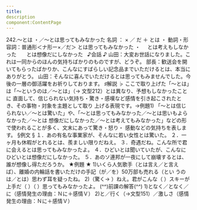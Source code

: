 ```yaml
---
title:
description
component:ContentPage
---
```



242.～とは ・／～とは思ってもみなかった
名詞 ： × ／ だ ＋ とは ・
動詞・形容詞：普通形＜ナ形ー×／だ＞ とは思ってもみなかった ・
    とは考えもしなかった  
    とは想像だにしなかった  
♪会話 ♪
山田：大変お世話になりました。これは一同からのほんの気持ちばかりのものですが、どうぞ。 部長：歓送会を開いてもらったばかりか、こんなにすばらしい記念品までいただけるとは、本当にありがとう。 山田：そんなに喜んでいただけるとは思ってもみませんでした。今後の一層の御活躍をお祈りしております。
♯解説 ♭
ここで取り上げた「～とは」は「～というのは／～とは」（→ 文型212）とは異なり、予想もしなかったことに 直面して、信じられない気持ち・驚き・感嘆など感情を引き起こされたとき、その事物・対象を主題として取り 上げる表現です。→例題1)
「～とは信じられない／～とは驚いた」や、「～とは思ってもみなかった／～とは思いもよらなかった／～とは 想像だにしなかった／～とは考えてもみなかった」などの形で使われることが多く、文末にあって驚き・怒り・ 感動などの気持ちを表します。
§例文 §
１．あの有名な事業家が、そんなに若い女性とは驚いた。
２．一ヶ月も休暇がとれるとは、羨ましい限りだねえ。
３．奇遇だね。こんな所で君に会えるとは思ってもみなかったよ。
４．ひどいとは聞いていたが、こんなにひどいとは想像だにしなかった。
５．あのソ連邦が一夜にして崩壊するとは、誰が想像し得ただろうか。
★例題 ★
1)いくら人気歌手（とは言え／と言えば）、離婚の内輪話を書いただけの手記（が／を）50万部も売れる（とい うのは／とは）思わず耳を疑ったね。
2)（驚く→ ）ねえ。君がこんな（ ）スキーが上手だ（ ）（ ）思ってもみなかったよ。
(^^)前課の解答(^^)
1)となく／となく／に（感情発生の理由：Ｎに＋感情Ｖ）
2)と／行く（→文型151）／激しさ（感情発生の理由：Ｎに＋感情Ｖ）
